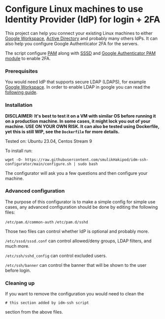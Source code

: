 # Configure Linux machines to use Identity Provider (IdP) for login + 2FA

This project can help you connect your existing Linux machines to either
[Google Workspace](https://workspace.google.com/), [Active Directory](https://en.wikipedia.org/wiki/Active_Directory) 
and probably many others IdPs. It can also help you configure Google Authenticator 2FA for the servers.

The script configure [PAM](https://en.wikipedia.org/wiki/Pluggable_authentication_module) along with [SSSD](https://en.wikipedia.org/wiki/System_Security_Services_Daemon) and
[Google Authenticator PAM module](https://github.com/google/google-authenticator-libpam) to enable 2FA.


### Prerequisites

You would need IdP that supports secure LDAP (LDAPS), for example [Google Workspace](https://workspace.google.com/).
In order to enable LDAP in google you can read the [following guide](https://support.google.com/a/answer/9048434?hl=en).

### Installation

**DISCLAIMER: It's best to test it on a VM with similar OS before running it on a production machine.
In some cases, it might lock you out of your machine. USE ON YOUR OWN RISK.
It can also be tested using Dockerfile, yet this is still WIP, see the `Dockerfile` for more details.**

Tested on: Ubuntu 23.04, Centos Stream 9

To install run:

`wget -O- https://raw.githubusercontent.com/smulikHakipod/idm-ssh-configurator/main/configure.sh | sudo bash`

The configurator will ask you a few questions and then configure your machine.


### Advanced configuration

The purpose of this configurator is to make a simple config for simple use cases, any advanced configuration should be done by editing the following files:

`/etc/pam.d/common-auth`
`/etc/pam.d/sshd`

Those two files can control whether IdP is optional and probably more.

`/etc/sssd/sssd.conf` can control allowed/deny groups, LDAP filters, and much more.

`/etc/ssh/sshd_config` can control excluded users.

`/etc/ssh/banner` can control the banner that will be shown to the user before login.

### Cleaning up

If you want to remove the configuration you would need to clean the

`# this section added by idm-ssh script` 

section from the above files.